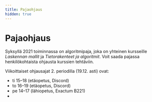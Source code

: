 ```yaml
---
title: Pajaohjaus
hidden: true
---
```


# Pajaohjaus

Syksyllä 2021 toiminnassa on algoritmipaja, joka on yhteinen kursseille _Laskennan mallit_ ja _Tietorakenteet ja algoritmit_. Voit saada pajassa henkilökohtaista ohjausta kurssien tehtäviin.

Viikoittaiset ohjausajat 2. periodilla (19.12. asti) ovat:

* ti 15–18 (etäopetus, Discord)
* to 16–19 (etäopetus, Discord)
* pe 14–17 (lähiopetus, Exactum B221)
* 
